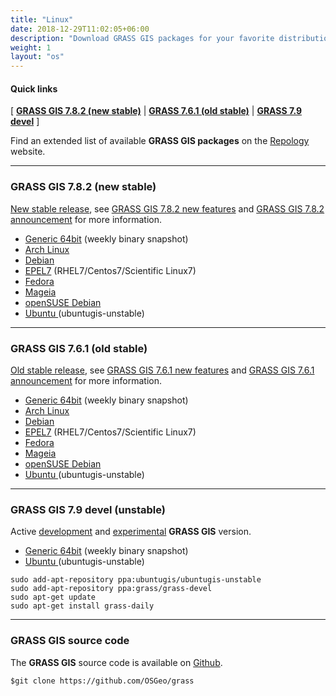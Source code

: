 ```yaml
---
title: "Linux"
date: 2018-12-29T11:02:05+06:00
description: "Download GRASS GIS packages for your favorite distribution."
weight: 1
layout: "os"
---
```


#### Quick links

[ [**GRASS GIS 7.8.2 (new stable)**](#GRASS-GIS-new-stable) | [**GRASS 7.6.1 (old stable)**](#GRASS-GIS-old-stable) | [**GRASS 7.9 devel**](#GRASS-GIS-devel) ]

<div class="alert rounded-0 alert-default">
<i class="fa fa-arrow-right"></i> Find an extended list of available <b>GRASS GIS packages</b> on the <a href="https://repology.org/project/grass/versions" target="_blank">Repology</a> website.
</div>

<hr>

### <a name="GRASS-GIS-new-stable"></a> GRASS GIS 7.8.2 (new stable)

<div class="alert rounded-0 alert-success">
<i class="fa fa-info-circle"></i> <u>New stable release</u>, see <a href="(https://trac.osgeo.org/grass/wiki/Grass7/NewFeatures78 ">GRASS GIS 7.8.2 new features</a> and <a href="(https://trac.osgeo.org/grass/wiki/Release/7.8.2-News ">GRASS GIS 7.8.2 announcement</a> for more information.</div>

*  [Generic 64bit](https://grass.osgeo.org/grass78/binary/linux/snapshot) (weekly binary snapshot)
*  [Arch Linux](https://aur.archlinux.org/packages/grass/) 
*  [Debian](http://packages.debian.org/grass) 
*  [EPEL7](https://copr.fedorainfracloud.org/coprs/neteler/grass78/) (RHEL7/Centos7/Scientific Linux7)
*  [Fedora](https://copr.fedorainfracloud.org/coprs/neteler/grass78/) 
*  [Mageia](http://madb.mageia.org/package/show/name/grass/) 
*  [openSUSE Debian](https://build.opensuse.org/package/show/Application:Geo/grass)
*  [Ubuntu ](https://launchpad.net/~ubuntugis/+archive/ubuntu/ubuntugis-unstable)  (ubuntugis-unstable)

<hr>

### <a name="GRASS-GIS-old-stable"></a> GRASS GIS 7.6.1 (old stable)

<div class="alert rounded-0 alert-warning">
<i class="fa fa-info-circle"></i> <u>Old stable release</u>, see <a href="https://trac.osgeo.org/grass/wiki/Grass7/NewFeatures76">GRASS GIS 7.6.1 new features</a> and  <a href="https://trac.osgeo.org/grass/wiki/Release/7.6.1-News">GRASS GIS 7.6.1 announcement</a> for more information.
</div>

*  [Generic 64bit](https://grass.osgeo.org/grass78/binary/linux/snapshot) (weekly binary snapshot)
*  [Arch Linux](https://aur.archlinux.org/packages/grass/) 
*  [Debian](http://packages.debian.org/grass) 
*  [EPEL7](https://copr.fedorainfracloud.org/coprs/neteler/grass78/) (RHEL7/Centos7/Scientific Linux7)
*  [Fedora](https://copr.fedorainfracloud.org/coprs/neteler/grass78/) 
*  [Mageia](http://madb.mageia.org/package/show/name/grass/) 
*  [openSUSE Debian](https://build.opensuse.org/package/show/Application:Geo/grass)
*  [Ubuntu ](https://launchpad.net/~ubuntugis/+archive/ubuntu/ubuntugis-unstable)  (ubuntugis-unstable)

<hr>

### <a name="GRASS-GIS-devel"></a> GRASS GIS 7.9 devel (unstable)

<div class="alert rounded-0 alert-info">
<i class="fa fa-info-circle"></i> Active <u>development</u> and <u>experimental</u> <b>GRASS GIS</b> version.
</div>

*  [Generic 64bit](https://grass.osgeo.org/grass79/binary/linux/snapshot/) (weekly binary snapshot)
*  [Ubuntu ](https://launchpad.net/~grass/+archive/ubuntu/grass-devel)  (ubuntugis-unstable)

<pre><code class="shell">sudo add-apt-repository ppa:ubuntugis/ubuntugis-unstable
sudo add-apt-repository ppa:grass/grass-devel
sudo apt-get update
sudo apt-get install grass-daily</code></pre>

<hr>


### GRASS GIS source code

The **GRASS GIS** source code is available on <a href="https://github.com/OSGeo/grass" target="_blank"><i class="fa fa-github"></i> Github</a>.

<pre><code class="git">$git clone https://github.com/OSGeo/grass</code></pre>
